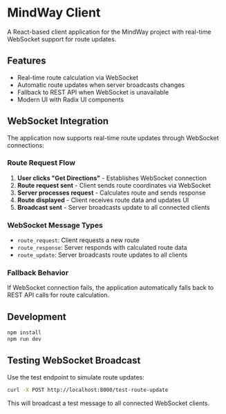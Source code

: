 # MindWay Client

A React-based client application for the MindWay project with real-time WebSocket support for route updates.

## Features

- Real-time route calculation via WebSocket
- Automatic route updates when server broadcasts changes
- Fallback to REST API when WebSocket is unavailable
- Modern UI with Radix UI components

## WebSocket Integration

The application now supports real-time route updates through WebSocket connections:

### Route Request Flow

1. **User clicks "Get Directions"** - Establishes WebSocket connection
2. **Route request sent** - Client sends route coordinates via WebSocket
3. **Server processes request** - Calculates route and sends response
4. **Route displayed** - Client receives route data and updates UI
5. **Broadcast sent** - Server broadcasts update to all connected clients

### WebSocket Message Types

- `route_request`: Client requests a new route
- `route_response`: Server responds with calculated route data
- `route_update`: Server broadcasts route updates to all clients

### Fallback Behavior

If WebSocket connection fails, the application automatically falls back to REST API calls for route calculation.

## Development

```bash
npm install
npm run dev
```

## Testing WebSocket Broadcast

Use the test endpoint to simulate route updates:

```bash
curl -X POST http://localhost:8000/test-route-update
```

This will broadcast a test message to all connected WebSocket clients.
